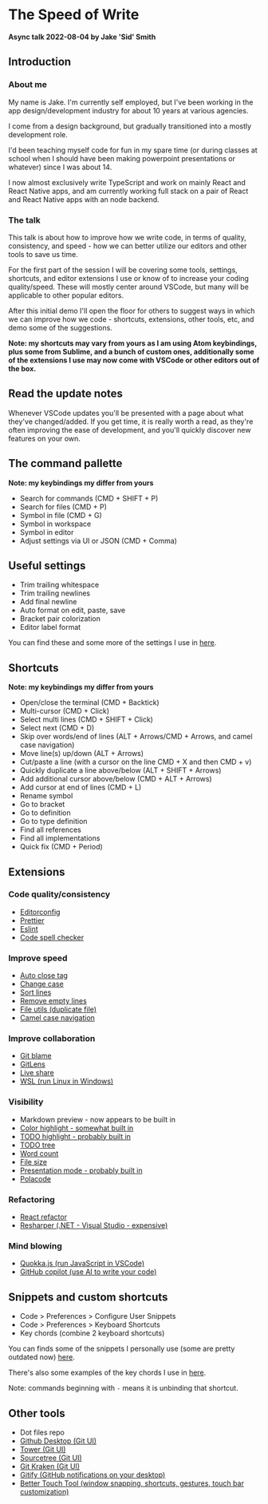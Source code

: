 # The Speed of Write

**Async talk 2022-08-04 by Jake 'Sid' Smith**

## Introduction

### About me

My name is Jake. I'm currently self employed, but I've been working in the app design/development industry for about 10 years at various agencies.

I come from a design background, but gradually transitioned into a mostly development role.

I'd been teaching myself code for fun in my spare time (or during classes at school when I should have been making powerpoint presentations or whatever) since I was about 14.

I now almost exclusively write TypeScript and work on mainly React and React Native apps, and am currently working full stack on a pair of React and React Native apps with an node backend.

### The talk

This talk is about how to improve how we write code, in terms of quality, consistency, and speed - how we can better utilize our editors and other tools to save us time.

For the first part of the session I will be covering some tools, settings, shortcuts, and editor extensions I use or know of to increase your coding quality/speed. These will mostly center around VSCode, but many will be applicable to other popular editors.

After this initial demo I'll open the floor for others to suggest ways in which we can improve how we code - shortcuts, extensions, other tools, etc, and demo some of the suggestions.

**Note: my shortcuts may vary from yours as I am using Atom keybindings, plus some from Sublime, and a bunch of custom ones, additionally some of the extensions I use may now come with VSCode or other editors out of the box.**

## Read the update notes

Whenever VSCode updates you'll be presented with a page about what they've changed/added. If you get time, it is really worth a read, as they're often improving the ease of development, and you'll quickly discover new features on your own.

## The command pallette

**Note: my keybindings my differ from yours**

- Search for commands (CMD + SHIFT + P)
- Search for files (CMD + P)
- Symbol in file (CMD + G)
- Symbol in workspace
- Symbol in editor
- Adjust settings via UI or JSON (CMD + Comma)

## Useful settings

- Trim trailing whitespace
- Trim trailing newlines
- Add final newline
- Auto format on edit, paste, save
- Bracket pair colorization
- Editor label format

You can find these and some more of the settings I use in [here](vscode/settings.json).

## Shortcuts

**Note: my keybindings my differ from yours**

- Open/close the terminal (CMD + Backtick)
- Multi-cursor (CMD + Click)
- Select multi lines (CMD + SHIFT + Click)
- Select next (CMD + D)
- Skip over words/end of lines (ALT + Arrows/CMD + Arrows, and camel case navigation)
- Move line(s) up/down (ALT + Arrows)
- Cut/paste a line (with a cursor on the line CMD + X and then CMD + v)
- Quickly duplicate a line above/below (ALT + SHIFT + Arrows)
- Add additional cursor above/below (CMD + ALT + Arrows)
- Add cursor at end of lines (CMD + L)
- Rename symbol
- Go to bracket
- Go to definition
- Go to type definition
- Find all references
- Find all implementations
- Quick fix (CMD + Period)

## Extensions

### Code quality/consistency

- [Editorconfig](https://marketplace.visualstudio.com/items?itemName=EditorConfig.EditorConfig)
- [Prettier](https://marketplace.visualstudio.com/items?itemName=esbenp.prettier-vscode)
- [Eslint](https://marketplace.visualstudio.com/items?itemName=dbaeumer.vscode-eslint)
- [Code spell checker](https://marketplace.visualstudio.com/items?itemName=streetsidesoftware.code-spell-checker)

### Improve speed

- [Auto close tag](https://marketplace.visualstudio.com/items?itemName=formulahendry.auto-close-tag)
- [Change case](https://marketplace.visualstudio.com/items?itemName=wmaurer.change-case)
- [Sort lines](https://marketplace.visualstudio.com/items?itemName=Tyriar.sort-lines)
- [Remove empty lines](https://marketplace.visualstudio.com/items?itemName=usernamehw.remove-empty-lines)
- [File utils (duplicate file)](https://marketplace.visualstudio.com/items?itemName=sleistner.vscode-fileutils)
- [Camel case navigation](https://marketplace.visualstudio.com/items?itemName=wmaurer.change-case)

### Improve collaboration

- [Git blame](https://marketplace.visualstudio.com/items?itemName=waderyan.gitblame)
- [GitLens](https://marketplace.visualstudio.com/items?itemName=eamodio.gitlens)
- [Live share](https://marketplace.visualstudio.com/items?itemName=ms-vsliveshare.vsliveshare)
- [WSL (run Linux in Windows)](https://marketplace.visualstudio.com/items?itemName=ms-vscode-remote.remote-wsl)

### Visibility

- Markdown preview - now appears to be built in
- [Color highlight - somewhat built in](https://marketplace.visualstudio.com/items?itemName=naumovs.color-highlight)
- [TODO highlight - probably built in](https://marketplace.visualstudio.com/items?itemName=wayou.vscode-todo-highlight)
- [TODO tree](https://marketplace.visualstudio.com/items?itemName=Gruntfuggly.todo-tree)
- [Word count](https://marketplace.visualstudio.com/items?itemName=rido3.wordcount)
- [File size](https://marketplace.visualstudio.com/items?itemName=zh9528.file-size)
- [Presentation mode - probably built in](https://marketplace.visualstudio.com/items?itemName=jspolancor.presentationmode)
- [Polacode](https://marketplace.visualstudio.com/items?itemName=pnp.polacode)

### Refactoring

- [React refactor](https://marketplace.visualstudio.com/items?itemName=iceworks-team.iceworks-refactor)
- [Resharper (.NET - Visual Studio - expensive)](https://www.jetbrains.com/resharper/)

### Mind blowing

- [Quokka.js (run JavaScript in VSCode)](https://marketplace.visualstudio.com/items?itemName=WallabyJs.quokka-vscode)
- [GitHub copilot (use AI to write your code)](https://marketplace.visualstudio.com/items?itemName=GitHub.copilot)

## Snippets and custom shortcuts

- Code > Preferences > Configure User Snippets
- Code > Preferences > Keyboard Shortcuts
- Key chords (combine 2 keyboard shortcuts)

You can finds some of the snippets I personally use (some are pretty outdated now) [here](vscode/snippets/).

There's also some examples of the key chords I use in [here](vscode/keybindings.json).

Note: commands beginning with `-` means it is unbinding that shortcut.

## Other tools

- Dot files repo
- [Github Desktop (Git UI)](https://desktop.github.com/)
- [Tower (Git UI)](https://www.git-tower.com/mac)
- [Sourcetree (Git UI)](https://www.sourcetreeapp.com/)
- [Git Kraken (Git UI)](https://www.gitkraken.com/)
- [Gitify (GitHub notifications on your desktop)](https://www.gitify.io/)
- [Better Touch Tool (window snapping, shortcuts, gestures, touch bar customization)](https://folivora.ai/)
